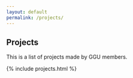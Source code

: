 ```yaml
---
layout: default
permalink: /projects/
---
```


## Projects

This is a list of projects made by GGU members.

{% include projects.html %}

